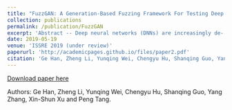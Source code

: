 ```yaml
---
title: "FuzzGAN: A Generation-Based Fuzzing Framework For Testing Deep Neural Networks"
collection: publications
permalink: /publication/FuzzGAN
excerpt: 'Abstract -- Deep neural networks (DNNs) are increasingly de- ployed in a wide variety of fields. Despite their spectacular advances, DNNs are known to suffer from various vulnerabilities. Similar to traditional software, one of the most common DNN vulnerabilities relates to the hidden defects that allow unexpected inputs (adversarial examples) lead a DNN to incorrect classifi- cations. Fuzzing technique has been frequently used to evaluate traditional software and it is also a way to effectively discover potential defects hidden within a DNN. In this paper, we propose a generation-based fuzzing framework FuzzGAN to detect the defects existing in DNNs. Rather than the mutation-based fuzzing that tests DNNs with mutated seed inputs, FuzzGAN generates test cases from random noise under the guidance of some coverage criterion, without the limitation of concrete seeds. We take neuron coverage as our criterion to measure the adequacy of the fuzzing and investigate the effectiveness of FuzzGAN on two DNN models that are with classical network structures and trained on public datasets. The experiment demonstrates that FuzzGAN can generate realistic and valid test cases and achieve a high neuron coverage. Moreover, these test cases can be used to improve the performance of the target DNN through adversarial retraining.'
date: 2019-05-19
venue: 'ISSRE 2019 (under review)'
paperurl: 'http://academicpages.github.io/files/paper2.pdf'
citation: 'Ge Han, Zheng Li, Yunqing Wei, Chengyu Hu, Shanqing Guo, Yang Zhang, Xin-Shun Xu and Peng Tang, &quot;FuzzGAN,&quot; <i>ISSRE (under review)</i>, 2019.'
---
```


[Download paper here](http://g3h4n.github.io/files/paper2.pdf)

Authors: Ge Han, Zheng Li, Yunqing Wei, Chengyu Hu, Shanqing Guo, Yang Zhang, Xin-Shun Xu and Peng Tang.
